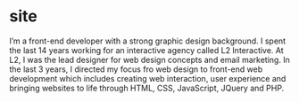 # site

I’m a front-end developer with a strong graphic design background. I spent the last 14 years working for an interactive agency called L2 Interactive. At L2, I was the lead designer for web design concepts and email marketing. In the last 3 years, I directed my focus fro web design to front-end web development which includes creating web interaction, user experience and bringing websites to life through HTML, CSS, JavaScript, JQuery and PHP.
